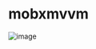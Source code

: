 # mobxmvvm

![image](https://user-images.githubusercontent.com/58303242/156902287-424a87f3-37ef-4cd2-8ee7-7b3a98f736fc.png)
